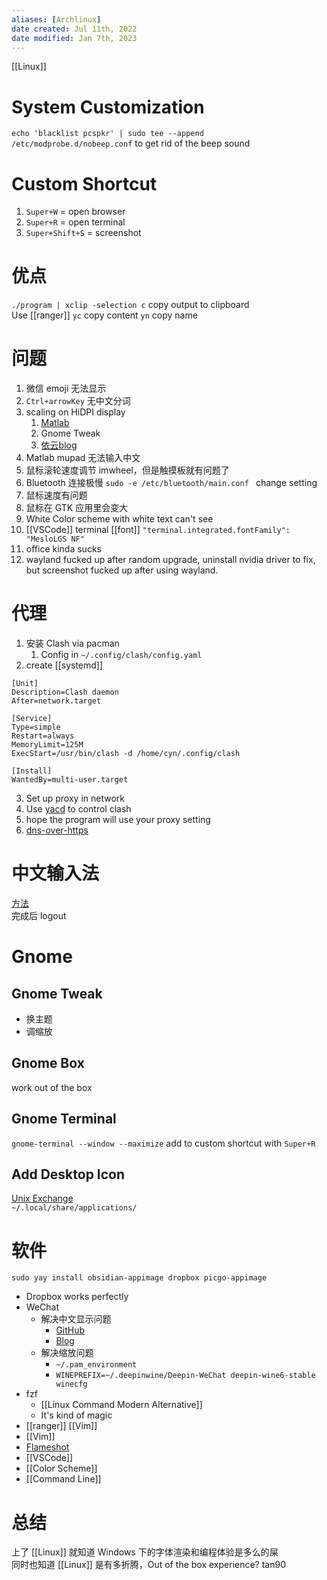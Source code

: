 ```yaml
---
aliases: [Archlinux]
date created: Jul 11th, 2022
date modified: Jan 7th, 2023
---
```

[[Linux]]

# System Customization
`echo 'blacklist pcspkr' | sudo tee --append /etc/modprobe.d/nobeep.conf` to get rid of the beep sound

# Custom Shortcut
1. `Super+W` = open browser
2. `Super+R` = open terminal
3. `Super+Shift+S` = screenshot

# 优点
`./program | xclip -selection c` copy output to clipboard  
Use [[ranger]] `yc` copy content `yn` copy name

# 问题
1. 微信 emoji 无法显示
2. `Ctrl+arrowKey` 无中文分词
3. scaling on HiDPI display
	1. [Matlab](https://ww2.mathworks.cn/matlabcentral/answers/406956-does-matlab-support-high-dpi-screens-on-linux)
	2. Gnome Tweak
	3. [依云blog](https://blog.lilydjwg.me/2022/2/2/wayfire-migration-4-not-so-high-dpi.216078.html)
4. Matlab mupad 无法输入中文
5. 鼠标滚轮速度调节 imwheel，但是触摸板就有问题了
6. Bluetooth 连接极慢 `sudo -e /etc/bluetooth/main.conf ` change setting
7. 鼠标速度有问题
8. 鼠标在 GTK 应用里会变大
9. White Color scheme with white text can't see
10. [[VSCode]] terminal [[font]] `"terminal.integrated.fontFamily": "MesloLGS NF"`
11. office kinda sucks
12. wayland fucked up after random upgrade, uninstall nvidia driver to fix, but screenshot fucked up after using wayland.

# 代理
1. 安装 Clash via pacman
	1. Config in `~/.config/clash/config.yaml`
2. create [[systemd]]

```
[Unit]
Description=Clash daemon
After=network.target

[Service]
Type=simple
Restart=always
MemoryLimit=125M
ExecStart=/usr/bin/clash -d /home/cyn/.config/clash

[Install]
WantedBy=multi-user.target
```

3. Set up proxy in network
4. Use [yacd](http://yacd.haishan.me/) to control clash
5. hope the program will use your proxy setting
6. [dns-over-https](https://blog.inetech.fun/Tutorial/dns-over-https-on-arch.html)

# 中文输入法
[方法](https://manateelazycat.github.io/linux/2020/06/19/fcitx5-is-awesome.html)  
完成后 logout

# Gnome

## Gnome Tweak
- 换主题
- 调缩放

## Gnome Box
work out of the box

## Gnome Terminal
`gnome-terminal --window --maximize` add to custom shortcut with `Super+R`

## Add Desktop Icon
[Unix Exchange](https://unix.stackexchange.com/questions/103213/how-can-i-add-an-application-to-the-gnome-application-menu)  
`~/.local/share/applications/`

# 软件
`sudo yay install obsidian-appimage dropbox picgo-appimage `
- Dropbox works perfectly
- WeChat
	- 解决中文显示问题
		- [GitHub](https://github.com/vufa/deepin-wine-wechat-arch#%E4%B8%AD%E6%96%87%E5%AD%97%E4%BD%93%E6%98%BE%E7%A4%BA%E4%B8%BA%E6%96%B9%E6%A1%86%E6%98%BE%E7%A4%BA%E6%A8%A1%E7%B3%8A)
		- [Blog](https://www.danielw7.com/ubuntu20-04-%E5%AE%89%E8%A3%85%E5%BE%AE%E4%BF%A1-%E8%A7%A3%E5%86%B3%E4%B8%AD%E6%96%87%E6%98%BE%E7%A4%BA%E9%97%AE%E9%A2%98/)
	- 解决缩放问题
		- `~/.pam_environment` 
		- `WINEPREFIX=~/.deepinwine/Deepin-WeChat deepin-wine6-stable winecfg`
- fzf
	- [[Linux Command Modern Alternative]]
	- It's kind of magic
- [[ranger]] [[Vim]]
- [[Vim]]
- [Flameshot](https://github.com/flameshot-org/flameshot)
- [[VSCode]]
- [[Color Scheme]]
- [[Command Line]]

# 总结
上了 [[Linux]] 就知道 Windows 下的字体渲染和编程体验是多么的屎  
同时也知道 [[Linux]] 是有多折腾，Out of the box experience? tan90
